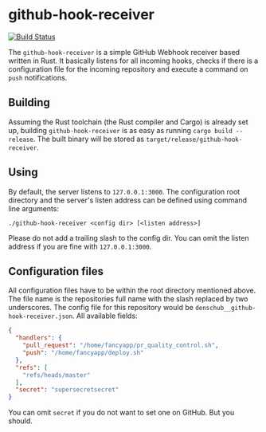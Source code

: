 # github-hook-receiver
[![Build Status](https://api.travis-ci.org/denschub/github-hook-receiver.svg)](http://travis-ci.org/denschub/github-hook-receiver)

The `github-hook-receiver` is a simple GitHub Webhook receiver based written in
Rust. It basically listens for all incoming hooks, checks if there is a
configuration file for the incoming repository and execute a command on `push`
notifications.

## Building

Assuming the Rust toolchain (the Rust compiler and Cargo) is already set up,
building `github-hook-receiver` is as easy as running `cargo build --release`.
The built binary will be stored as `target/release/github-hook-receiver`.

## Using

By default, the server listens to `127.0.0.1:3000`. The configuration root
directory and the server's listen address can be defined using command line
arguments:

```
./github-hook-receiver <config dir> [<listen address>]
```

Please do not add a trailing slash to the config dir. You can omit the listen
address if you are fine with `127.0.0.1:3000`.

## Configuration files

All configuration files have to be within the root directory mentioned above.
The file name is the repositories full name with the slash replaced by two
underscores. The config file for this repository would be
`denschub__github-hook-receiver.json`. All available fields:

```json
{
  "handlers": {
    "pull_request": "/home/fancyapp/pr_quality_control.sh",
    "push": "/home/fancyapp/deploy.sh"
  },
  "refs": [
    "refs/heads/master"
  ],
  "secret": "supersecretsecret"
}
```

You can omit `secret` if you do not want to set one on GitHub. But you should.

